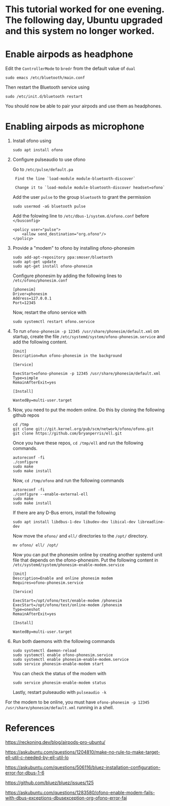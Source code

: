 # This tutorial worked for one evening. The following day, Ubuntu upgraded and this system no longer worked.

# Enable airpods as headphone
Edit the `ControllerMode` to `bredr` from the default value of `dual`
```
sudo emacs /etc/bluetooth/main.conf
```
Then restart the Bluetooth service using
```
sudo /etc/init.d/bluetooth restart
```

You should now be able to pair your airpods and use them as headphones.

# Enabling airpods as microphone
1. Install ofono using

    `sudo apt install ofono`
2. Configure pulseaudio to use ofono

    Go to `/etc/pulse/default.pa` 
    
        Find the line `load-module module-bluetooth-discover` 
    
        Change it to `load-module module-bluetooth-discover headset=ofono`
    Add the user `pulse` to the group `bluetooth` to grant the permission 

   ```sudo usermod -aG bluetooth pulse```
    
    Add the folowing line to `/etc/dbus-1/system.d/ofono.conf` before `</busconfig>`
    
    ```
    <policy user="pulse">
        <allow send_destination="org.ofono"/>
    </policy>
    ```

4. Provide a "modem" to ofono by installing ofono-phonesim
    
    ```
    sudo add-apt-repository ppa:smoser/bluetooth
    sudo apt-get update
    sudo apt-get install ofono-phonesim
   ```
   
    Configure phonesim by adding the following lines to `/etc/ofono/phonesim.conf`

    ```
    [phonesim]
    Driver=phonesim
    Address=127.0.0.1
    Port=12345
   ```
   
    Now, restart the ofono service with 

    ```
   sudo systemctl restart ofono.service
    ```
   
5. To run `ofono-phonesim -p 12345 /usr/share/phonesim/default.xml` on startup, create the file `/etc/systemd/system/ofono-phonesim.service` and add the following content.

    ```
    [Unit]
    Description=Run ofono-phonesim in the background
    
    [Service]
    
    ExecStart=ofono-phonesim -p 12345 /usr/share/phonesim/default.xml
    Type=simple
    RemainAfterExit=yes
    
    [Install]
    
    WantedBy=multi-user.target
   ```
   
6. Now, you need to put the modem online. Do this by cloning the following github repos

    ```
    cd /tmp
    git clone git://git.kernel.org/pub/scm/network/ofono/ofono.git
    git clone https://github.com/bryanperris/ell.git
   ```
   
    Once you have these repos, `cd /tmp/ell` and run the following commands.

   ```
   autoreconf -fi
   ./configure
   sudo make
   sudo make install
   ```

   Now, `cd /tmp/ofono` and run the following commands
   
    ```
   autoreconf -fi
   ./configure --enable-external-ell
   sudo make
   sudo make install
   ```
   
    If there are any D-Bus errors, install the following
    
    ```
   sudo apt install libdbus-1-dev libudev-dev libical-dev libreadline-dev
   ```
   
   Now move the `ofono/` and `ell/` directories to the `/opt/` directory.

   ```
   mv ofono/ ell/ /opt/
   ```
    Now you can put the phonesim online by creating another systemd unit file that depends on the ofono-phonesim. Put the following content in `/etc/systemd/system/phonesim-enable-modem.service`

    ```
    [Unit]
    Description=Enable and online phonesim modem
    Requires=ofono-phonesim.service
    
    [Service]
    
    ExecStart=/opt/ofono/test/enable-modem /phonesim
    ExecStart=/opt/ofono/test/online-modem /phonesim
    Type=oneshot
    RemainAfterExit=yes
    
    [Install]
    
    WantedBy=multi-user.target
   ```
   
7. Run both daemons with the following commands

    ```
    sudo systemctl daemon-reload
    sudo systemctl enable ofono-phonesim.service
    sudo systemctl enable phonesim-enable-modem.service
    sudo service phonesim-enable-modem start
   ```
   
    You can check the status of the modem with
    ```
    sudo service phonesim-enable-modem status
    ```

    Lastly, restart pulseaudio with `pulseaudio -k`
   

For the modem to be online, you must have `ofono-phonesim -p 12345 /usr/share/phonesim/default.xml` running in a shell.

# References
https://reckoning.dev/blog/airpods-pro-ubuntu/

https://askubuntu.com/questions/1204810/make-no-rule-to-make-target-ell-util-c-needed-by-ell-util-lo

https://askubuntu.com/questions/506116/bluez-installation-configuration-error-for-dbus-1-6

https://github.com/bluez/bluez/issues/125

https://askubuntu.com/questions/1283580/ofono-enable-modem-fails-with-dbus-exceptions-dbusexception-org-ofono-error-fai
